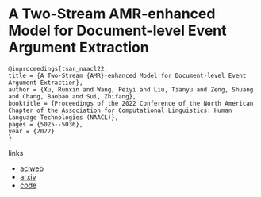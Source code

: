 # A Two-Stream AMR-enhanced Model for Document-level Event Argument Extraction

```
@inproceedings{tsar_naacl22,
title = {A Two-Stream {AMR}-enhanced Model for Document-level Event Argument Extraction},
author = {Xu, Runxin and Wang, Peiyi and Liu, Tianyu and Zeng, Shuang and Chang, Baobao and Sui, Zhifang},
booktitle = {Proceedings of the 2022 Conference of the North American Chapter of the Association for Computational Linguistics: Human Language Technologies (NAACL)},
pages = {5025--5036},
year = {2022}
}
```

links
- [aclweb](https://www.aclweb.org/anthology/2022.naacl-main.370/)
- [arxiv](https://arxiv.org/abs/2205.00241)
- [code](https://github.com/PKUnlp-icler/TSAR)
